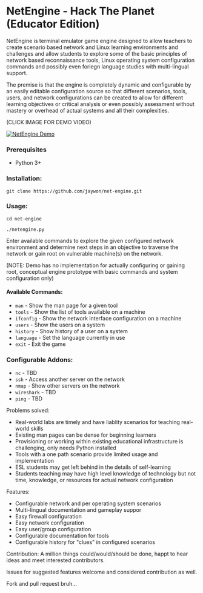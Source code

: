 # NetEngine - Hack The Planet (Educator Edition)

NetEngine is terminal emulator game engine designed to allow teachers to create scenario based network and Linux learning environments and challenges and allow students to explore some of the basic principles of network based reconnaissance tools, Linux operating system configuration commands and possibly even foriegn language studies with multi-lingual support.

The premise is that the engine is completely dynamic and configurable by an easily editable configuration source so that different scenarios, tools, users, and network configurations can be created to allow for different learning objectives or critical analysis or even possibly assessment without mastery or overhead of actual systems and all their complexities.

(CLICK IMAGE FOR DEMO VIDEO)

[![NetEngine Demo](https://i.ytimg.com/vi/dWhr8SRrk9A/0.jpg)](https://youtu.be/dWhr8SRrk9A "NetEngine Demo")

### Prerequisites
- Python 3+

### Installation:
`git clone https://github.com/jaywon/net-engine.git`

### Usage:
`cd net-engine`

`./netengine.py`

Enter available commands to explore the given configured network environment and determine next steps in an objective to traverse the network or gain root on vulnerable machine(s) on the network.

(NOTE: Demo has no implementation for actually configuring or gaining root, conceptual engine prototype with basic commands and system configuration only)

#### Available Commands:
- `man` - Show the man page for a given tool
- `tools` - Show the list of tools available on a machine
- `ifconfig` - Show the network interface configuration on a machine
- `users` - Show the users on a system
- `history` - Show history of a user on a system
- `language` - Set the language currently in use
- `exit` - Exit the game

### Configurable Addons:
- `nc` - TBD
- `ssh` - Access another server on the network
- `nmap` - Show other servers on the network
- `wireshark` - TBD
- `ping` - TBD

Problems solved:
- Real-world labs are timely and have liablity scenarios for teaching real-world skills
- Existing man pages can be dense for beginning learners
- Provisioning or working within existing educational infrastructure is challenging, only needs Python installed
- Tools with a one path scenario provide limited usage and implementation
- ESL students may get left behind in the details of self-learning
- Students teaching may have high level knowledge of technology but not time, knowledge, or resources for actual network configuration

Features:
- Configurable network and per operating system scenarios
- Multi-lingual documentation and gameplay suppor
- Easy firewall configuration
- Easy network configuration
- Easy user/group configuration
- Configurable documentation for tools
- Configurable history for "clues" in configured scenarios

Contribution:
A million things could/would/should be done, happt to hear ideas and meet interested contributors.

Issues for suggested features welcome and considered contribution as well.

Fork and pull request bruh...

